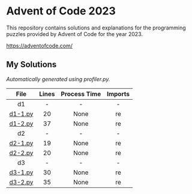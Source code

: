 # Advent of Code 2023

This repository contains solutions and explanations for the programming puzzles provided by Advent of Code for the year 2023.


<https://adventofcode.com/>


## My Solutions
*Automatically generated using profiler.py.*
<!--TABLEBEGIN-->




|File|Lines|Process Time|Imports|
| :---: | :---: | :---: | :---: |
|d1|-|-|-|
|[d1-1.py](d1\d1-1.py)|20|None|re|
|[d1-2.py](d1\d1-2.py)|37|None|re|
|d2|-|-|-|
|[d2-1.py](d2\d2-1.py)|19|None|re|
|[d2-2.py](d2\d2-2.py)|20|None|re|
|d3|-|-|-|
|[d3-1.py](d3\d3-1.py)|30|None|re|
|[d3-2.py](d3\d3-2.py)|35|None|re|
<!--TABLEEND-->

